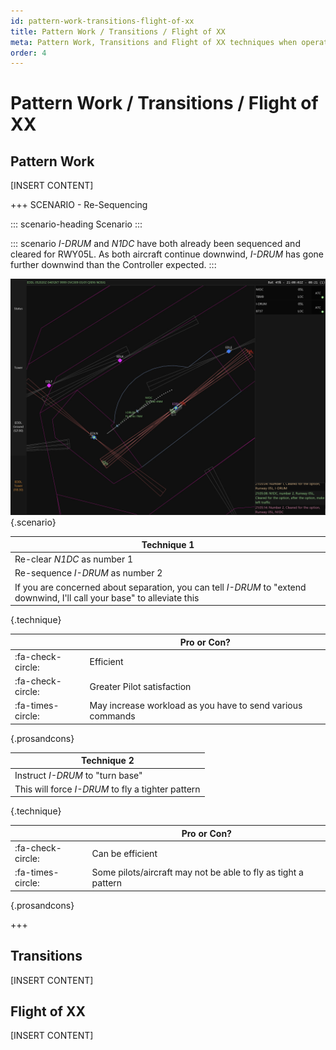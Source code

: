 ```yaml
---
id: pattern-work-transitions-flight-of-xx
title: Pattern Work / Transitions / Flight of XX
meta: Pattern Work, Transitions and Flight of XX techniques when operating a tower facility within Infinite Flight.
order: 4
---
```




# Pattern Work / Transitions / Flight of XX



## Pattern Work

[INSERT CONTENT]



+++ SCENARIO - Re-Sequencing

::: scenario-heading
Scenario
:::

::: scenario
*I-DRUM* and *N1DC* have both already been sequenced and cleared for RWY05L. As both aircraft continue downwind, *I-DRUM* has gone further downwind than the Controller expected.
::: 

![](_images/manual/screens/atcg-pw-downwind.jpg){.scenario}

| Technique 1                                                  |
| ------------------------------------------------------------ |
| Re-clear *N1DC* as number 1                                  |
| Re-sequence *I-DRUM* as number 2                             |
| If you are concerned about separation, you can tell *I-DRUM* to "extend downwind, I'll call your base" to alleviate this |

{.technique}

|                   | Pro or Con?                                                |
| ----------------- | ---------------------------------------------------------- |
| :fa-check-circle: | Efficient                                                  |
| :fa-check-circle: | Greater Pilot satisfaction                                 |
| :fa-times-circle: | May increase workload as you have to send various commands |

{.prosandcons}




| Technique 2                                       |
| ------------------------------------------------- |
| Instruct *I-DRUM* to "turn base"                  |
| This will force *I-DRUM* to fly a tighter pattern |

{.technique}

|                   | Pro or Con?                                                  |
| ----------------- | ------------------------------------------------------------ |
| :fa-check-circle: | Can be efficient                                             |
| :fa-times-circle: | Some pilots/aircraft may not be able to fly as tight a pattern |

{.prosandcons}

+++



## Transitions

[INSERT CONTENT]



## Flight of XX

[INSERT CONTENT]